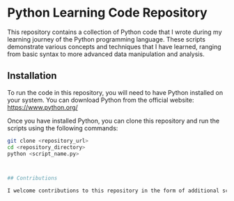 # Python Learning Code Repository

This repository contains a collection of Python code that I wrote during my learning journey of the Python programming language. These scripts demonstrate various concepts and techniques that I have learned, ranging from basic syntax to more advanced data manipulation and analysis.

## Installation

To run the code in this repository, you will need to have Python installed on your system. You can download Python from the official website: https://www.python.org/

Once you have installed Python, you can clone this repository and run the scripts using the following commands:

```bash
git clone <repository_url>
cd <repository_directory>
python <script_name.py>



## Contributions

I welcome contributions to this repository in the form of additional scripts, improvements to existing scripts, or documentation updates. Please feel free to submit pull requests or open issues on GitHub.


